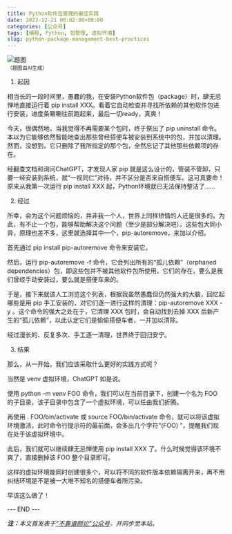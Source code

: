 ```yaml
---
title: Python软件包管理的最佳实践
date: 2023-12-21 00:02:00+08:00
categories: [公众号]
tags: [编程, Python, 包管理, 虚拟环境]
slug: python-package-management-best-practices
---
```


<div class="p-3 text-center">
  <img class="img-fluid" src="/images/2023/1221/01.png" alt="题图" style="max-width:640px">
  <div><small>（题图由AI生成）</small></div>
</div>

1. 起因

相当长的一段时间里，愚蠢的我，在安装Python软件包（package）时，肆无忌惮地直接运行着 pip install XXX。看着它自动检查并寻找所依赖的其他软件包进行安装，进度条唰唰往前跑起来，最后一切ready，真爽！

今天，很偶然地，当我觉得不再需要某个包时，终于祭出了 pip uninstall 命令。本以为它能够依然智能地查出那些曾经搭便车被安装到系统中的包，并加以清理。然而，没想到，它只删除了我所指定的那个包，全然忘记了其他那些依赖项的存在。

经翻查文档和询问ChatGPT，才发现人家 pip 就是这么设计的，管装不管卸，只要一经安装到系统，就“一视同仁”对待，并不区分是否来自搭便车。这可真要命！原来从我第一次运行 pip install XXX 起，Python环境就已无法保持整洁了……

2. 经过

所幸，会为这个问题烦恼的，并非我一个人，世界上同样矫情的人还是很多的。为此，有不止一个包，能够帮助解决这个问题（至少是部分解决吧）。这些包大同小异，原理也差不多，这里就选择其中一个，pip-autoremove，来加以介绍。

首先通过 pip install pip-autoremove 命令来安装它。

然后，运行 pip-autoremove -f 命令，它会列出所有的“孤儿依赖”（orphaned dependencies）包，即这些包并不被其他软件包所使用，它们的存在，要么是我们曾经手动安装过，要么就是搭便车来的。

于是，接下来就该人工浏览这个列表，根据我虽然愚蠢但仍然强大的大脑，回忆起哪些是用 pip 手工安装的，对它们逐一进行这样的清理：pip-autoremove XXX -y 。这个命令的强大之处在于，它清理 XXX 包时，会自动找到去掉 XXX 后新产生的“孤儿依赖”，以此认定它们是偷偷搭便车者，一并加以清除。

经过漫长的、反复多次、手工逐一清理，世界终于回归安宁。

3. 结果

那么，从一开始，我们应该采取什么更好的实践方式呢？

当然是 venv 虚拟环境，ChatGPT 如是说。

使用 python -m venv FOO 命令，我们可以在当前目录下，创建一个名为 FOO 的子目录，该子目录中包含了一个虚拟环境，可以任由我们折腾。

再使用 . FOO/bin/activate 或 source FOO/bin/activate 命令，就可以将该虚拟环境激活，此时命令行提示符的最前面，会多出几个字符“(FOO) ”，提醒我们现在处于该虚拟环境中。

此后，我们就可以继续肆无忌惮使用 pip install XXX 了。什么时候觉得该环境不爽了，直接删掉该 FOO 整个目录即可。

这样的虚拟环境能同时创建很多个，可以将不同的软件版本依赖隔离开来，再不用纠结环境是不是被一大堆不知名的搭便车者所污染。

早该这么做了！

<div class="p-5 text-center">--- END ---</div>

<i><b>注：</b>本文首发表于[“不靠谱颜论”公众号](https://mp.weixin.qq.com/s/8M5ssxmGXYECrAwpACoxgQ)，并同步至本站。</i>
